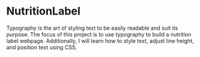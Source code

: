 # NutritionLabel
Typography is the art of styling text to be easily readable and suit its purpose. The focus of this project is to use typography to build a nutrition label webpage. Additionally, I will learn how to style text, adjust line height, and position text using CSS.
